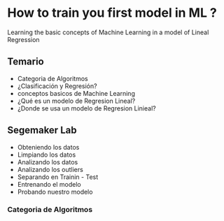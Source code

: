 # How to train you first model in ML ?

Learning the basic concepts of Machine Learning in a model of Lineal Regression

## Temario

* Categoria de Algoritmos
* ¿Clasificación y Regresión?
* conceptos basicos de Machine Learning
* ¿Qué es un modelo de Regresion Lineal?
* ¿Donde se usa un modelo de Regresion Linieal?

## Segemaker Lab

* Obteniendo los datos
* Limpiando los datos
* Analizando los datos
* Analizando los outliers
* Separando en Trainin - Test
* Entrenando el modelo
* Probando nuestro modelo

### Categoria de Algoritmos
